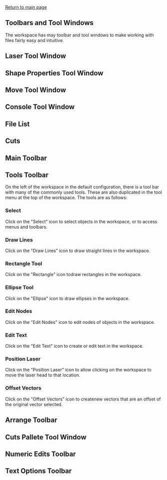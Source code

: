 [Return to main page](README.md)

## Toolbars and Tool Windows

The workspace has may toolbar and tool windows to make working with files fairly easy and intuitive.

## Laser Tool Window

## Shape Properties Tool Window

## Move Tool Window

## Console Tool Window

## File List

## Cuts

## Main Toolbar

## Tools Toolbar

On the left of the workspace in the default configuration, there is a tool bar with many of the commonly used tools. These are also duplicated in the tool menu at the top of the workspace. The tools are as follows:


### Select
Click on the "Select" icon to select objects in the workspace, or to access menus and toolbars.
### Draw Lines
Click on the "Draw Lines" icon to draw straight lines in the workspace.
### Rectangle Tool
Click on the "Rectangle" icon todraw rectangles in the workspace.
### Ellipse Tool
Click on the "Ellipse" icon to draw ellipses in the workspace.
### Edit Nodes
Click on the "Edit Nodes" icon to edit nodes of objects in the workspace.
### Edit Text
Click on the "Edit Text" icon to create or edit text in the workspace.
### Position Laser
Click on the "Position Laser" icon to allow clicking on the workspace to move the laser head to that location.
### Offset Vectors
Click on the "Offset Vectors" icon to createnew vectors that are an offset of the original vector selected.


## Arrange Toolbar

## Cuts Pallete Tool Window

## Numeric Edits Toolbar

## Text Options Toolbar



